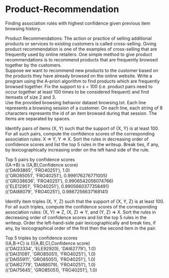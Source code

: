 # Product-Recommendation
Finding association rules with highest confidence given previous item browsing history.  

Product Recommendations: The action or practice of selling additional products or services to
existing customers is called cross-selling. Giving product recommendation is one of the
examples of cross-selling that are frequently used by online retailers. One simple method to
give product recommendations is to recommend products that are frequently browsed
together by the customers.  
Suppose we want to recommend new products to the customer based on the products they
have already browsed on the online website. Write a program using the A-priori algorithm to
find products which are frequently browsed together. Fix the support to s = 100 (i.e. product
pairs need to occur together at least 100 times to be considered frequent) and find itemsets of
size 2 and 3.  
Use the provided browsing behavior dataset browsing.txt. Each line represents a browsing
session of a customer. On each line, each string of 8 characters represents the id of an item
browsed during that session. The items are separated by spaces.  

Identify pairs of items (X, Y) such that the support of {X, Y} is at least 100. For all such pairs,
compute the confidence scores of the corresponding association rules: X ⇒ Y, Y ⇒ X. Sort the
rules in decreasing order of confidence scores and list the top 5 rules in the writeup. Break ties,
if any, by lexicographically increasing order on the left hand side of the rule.  

Top 5 pairs by confidence scores   
((A→B)  is ((A,B),Confidence score)    
(('DAI93865', 'FRO40251'), 1.0)  
(('GRO85051', 'FRO40251'), 0.999176276771005)  
(('GRO38636', 'FRO40251'), 0.9906542056074766)  
(('ELE12951', 'FRO40251'), 0.9905660377358491)  
(('DAI88079', 'FRO40251'), 0.9867256637168141)  

Identify item triples (X, Y, Z) such that the support of {X, Y, Z} is at least 100. For all such triples,
compute the confidence scores of the corresponding association rules: (X, Y) ⇒ Z, (X, Z) ⇒ Y,
and (Y, Z) ⇒ X. Sort the rules in decreasing order of confidence scores and list the top 5 rules in
the writeup. Order the left-hand-side pair lexicographically and break ties, if any, by
lexicographical order of the first then the second item in the pair.  

Top 5 triples by confidence scores  
((A,B→C)  is (((A,B),C),Confidence score)  
(('DAI23334', 'ELE92920), 'DAI62779'), 1.0)  
(('DAI31081', 'GRO85051), 'FRO40251'), 1.0)  
(('DAI55911', 'GRO85051), 'FRO40251'), 1.0)  
(('DAI62779', 'DAI88079), 'FRO40251'), 1.0)  
(('DAI75645', 'GRO85051), 'FRO40251'), 1.0)  


